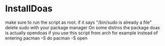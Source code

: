# InstallDoas
make sure to run the script as root.
if it says "/bin/sudo is already a file" delete sudo with your package manager
On some distros the package doas is actually opendoas if you use this script from arch for example instead of entering pacman -S do pacman -S open
